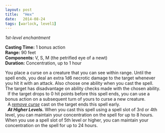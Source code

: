 ```yaml
---
layout: post
title:  "Hex"
date:   2014-08-24
tags: [warlock, level1]
---
```


_1st-level enchantment_

**Casting Time:** 1 bonus action  
**Range:** 90 feet  
**Components:** V, S, M (the petrified eye of a newt)  
**Duration:** Concentration, up to 1 hour

You place a curse on a creature that you can see within range. Until the spell ends, you deal an extra 1d6 necrotic damage to the target whenever you hit it with an attack. Also choose one ability when you cast the spell. The target has disadvantage on ability checks made with the chosen ability.  
&nbsp;&nbsp;If the target drops to 0 hit points before this spell ends, you can use a bonus action on a subsequent turn of yours to curse a new creature.  
&nbsp;&nbsp;A _[remove curse](../remove-curse/)_ cast on the target ends this spell early.  
&nbsp;&nbsp;_**At Higher Levels.**_ When you cast this spell using a spell slot of 3rd or 4th level, you can maintain your concentration on the spell for up to 8 hours. When you use a spell slot of 5th level or higher, you can maintain your concentration on the spell for up to 24 hours.
